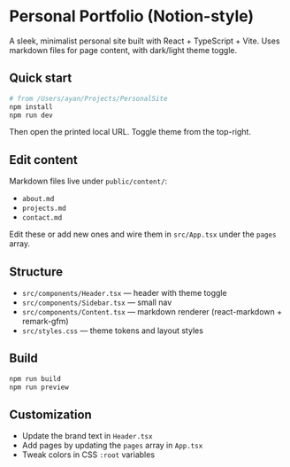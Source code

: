 # Personal Portfolio (Notion-style)

A sleek, minimalist personal site built with React + TypeScript + Vite. Uses markdown files for page content, with dark/light theme toggle.

## Quick start

```bash
# from /Users/ayan/Projects/PersonalSite
npm install
npm run dev
```

Then open the printed local URL. Toggle theme from the top-right.

## Edit content

Markdown files live under `public/content/`:
- `about.md`
- `projects.md`
- `contact.md`

Edit these or add new ones and wire them in `src/App.tsx` under the `pages` array.

## Structure

- `src/components/Header.tsx` — header with theme toggle
- `src/components/Sidebar.tsx` — small nav
- `src/components/Content.tsx` — markdown renderer (react-markdown + remark-gfm)
- `src/styles.css` — theme tokens and layout styles

## Build

```bash
npm run build
npm run preview
```

## Customization

- Update the brand text in `Header.tsx`
- Add pages by updating the `pages` array in `App.tsx`
- Tweak colors in CSS `:root` variables
